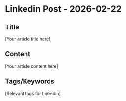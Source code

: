 # Linkedin Post - 2026-02-22

## Title
[Your article title here]

## Content
[Your article content here]

## Tags/Keywords
[Relevant tags for Linkedin]
